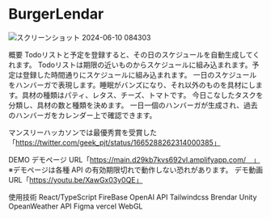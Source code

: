 # BurgerLendar
![スクリーンショット 2024-06-10 084303](https://github.com/shiv-ko/BurgerLendar/assets/166639750/bdf13f3b-22f8-4c14-a73a-ab3734b5d535)

  
概要
Todoリストと予定を登録すると、その日のスケジュールを自動生成してくれます。 Todoリストは期限の近いものからスケジュールに組み込まれます。予定は登録した時間通りにスケジュールに組み込まれます。
一日のスケジュールをハンバーガで表現します。睡眠がバンズになり、それ以外のものを具材にします。具材の種類はパティ、レタス、チーズ、トマトです。
今日こなしたタスクを分類し、具材の数と種類を決めます。
一日一個のハンバーガが生成され、過去のハンバーガをカレンダー上で確認できます。

マンスリーハッカソンでは最優秀賞を受賞した「https://twitter.com/geek_pjt/status/1665288262314000385」

DEMO
デモページ URL「https://main.d29kb7kvs692vl.amplifyapp.com/　」
※デモページは各種 API の有効期限切れで動作しない恐れがあります。
デモ動画URL「https://youtu.be/XawGx03y0QE」

使用技術
React/TypeScript
FireBase
OpenAI API
Tailwindcss
Brendar
Unity
OpeanWeather API
Figma
vercel
WebGL
